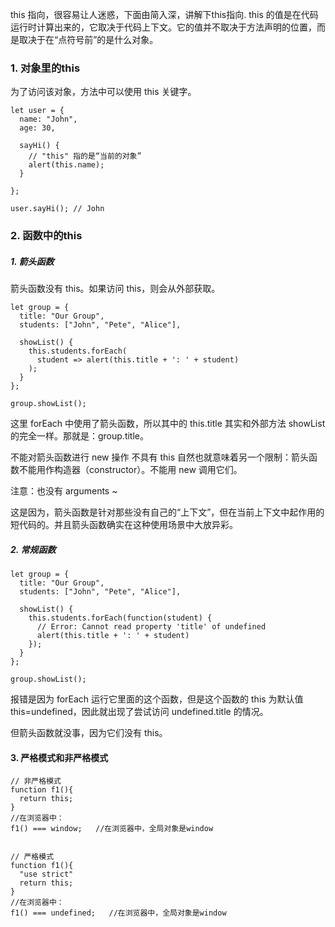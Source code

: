 this 指向，很容易让人迷惑，下面由简入深，讲解下this指向. 
this 的值是在代码运行时计算出来的，它取决于代码上下文。它的值并不取决于方法声明的位置，而是取决于在“点符号前”的是什么对象。

### 1. 对象里的this
为了访问该对象，方法中可以使用 this 关键字。
```
let user = {
  name: "John",
  age: 30,

  sayHi() {
    // "this" 指的是“当前的对象”
    alert(this.name);
  }

};

user.sayHi(); // John
```
### 2. 函数中的this
##### 1. 箭头函数
箭头函数没有 this。如果访问 this，则会从外部获取。
```
let group = {
  title: "Our Group",
  students: ["John", "Pete", "Alice"],

  showList() {
    this.students.forEach(
      student => alert(this.title + ': ' + student)
    );
  }
};

group.showList();
```
这里 forEach 中使用了箭头函数，所以其中的 this.title 其实和外部方法 showList 的完全一样。那就是：group.title。

不能对箭头函数进行 new 操作
不具有 this 自然也就意味着另一个限制：箭头函数不能用作构造器（constructor）。不能用 new 调用它们。

注意：也没有 arguments ~

这是因为，箭头函数是针对那些没有自己的“上下文”，但在当前上下文中起作用的短代码的。并且箭头函数确实在这种使用场景中大放异彩。
##### 2. 常规函数
```
let group = {
  title: "Our Group",
  students: ["John", "Pete", "Alice"],

  showList() {
    this.students.forEach(function(student) {
      // Error: Cannot read property 'title' of undefined
      alert(this.title + ': ' + student)
    });
  }
};

group.showList();
```
报错是因为 forEach 运行它里面的这个函数，但是这个函数的 this 为默认值 this=undefined，因此就出现了尝试访问 undefined.title 的情况。

但箭头函数就没事，因为它们没有 this。

#### 3. 严格模式和非严格模式
```
// 非严格模式
function f1(){
  return this;
}
//在浏览器中：
f1() === window;   //在浏览器中，全局对象是window


// 严格模式
function f1(){
  "use strict"
  return this;
}
//在浏览器中：
f1() === undefined;   //在浏览器中，全局对象是window
```
